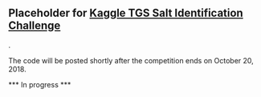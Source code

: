 ## Placeholder for [Kaggle TGS Salt Identification Challenge](https://www.kaggle.com/c/tgs-salt-identification-challenge) 
. 

The code will be posted shortly after the competition ends on October 20, 2018.

*** In progress ***